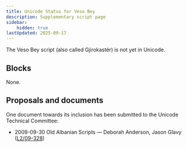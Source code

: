```yaml
---
title: Unicode Status for Veso Bey
description: Supplementary script page
sidebar:
    hidden: true
lastUpdated: 2025-09-17
---
```


The Veso Bey script (also called Gjirokastër) is not yet in Unicode.

## Blocks

None.

## Proposals and documents

One document towards its inclusion has been submitted to the Unicode Technical Committee:
- 2009-09-30 Old Albanian Scripts — Deborah Anderson, Jason Glavy ([L2/09-328](http://www.unicode.org/cgi-bin/GetMatchingDocs.pl?L2/09-328))
